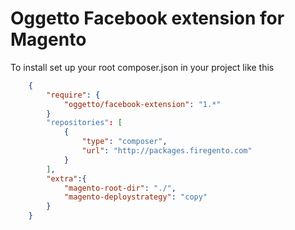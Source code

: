 # Oggetto Facebook extension for Magento

To install set up your root composer.json in your project like this

```json
    {
        "require": {
            "oggetto/facebook-extension": "1.*"
        }
        "repositories": [
            {
                "type": "composer",
                "url": "http://packages.firegento.com"
            }
        ],
        "extra":{
            "magento-root-dir": "./",
            "magento-deploystrategy": "copy"
        }
    }
